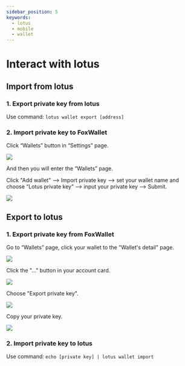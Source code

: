 ```yaml
---
sidebar_position: 5
keywords:
  - lotus
  - mobile
  - wallet
---
```


# Interact with lotus

## Import from lotus
### 1. Export private key from lotus  

Use command: `lotus wallet export [address]`

### 2. Import private key to FoxWallet  

Click “Wallets” button in “Settings” page.

![](../img/add-wallet-2.webp)

And then you will enter the “Wallets” page.

Click "Add wallet" —> Import private key —> set your wallet name and choose “Lotus private key” —> input your private key —> Submit.

![](../img/import-lotus.webp)

## Export to lotus
### 1. Export private key from FoxWallet  

Go to “Wallets” page, click your wallet to the "Wallet's detail" page.

![](../img/add-wallet-2.webp)

Click the "..." button in your account card.

![](../img/export-1.webp)

Choose "Export private key".

![](../img/export-2.webp)

Copy your private key.

![](../img/export-3.webp)

### 2. Import private key to lotus  

Use command: `echo [private key] | lotus wallet import`